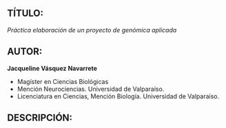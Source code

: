 ## TÍTULO:  
*Práctica elaboración de un proyecto de genómica aplicada*

## AUTOR:  
**Jacqueline Vásquez Navarrete**
- Magíster en Ciencias Biológicas  
- Mención Neurociencias. Universidad de Valparaíso.  
- Licenciatura en Ciencias, Mención Biología. Universidad de Valparaíso.  

## DESCRIPCIÓN:
